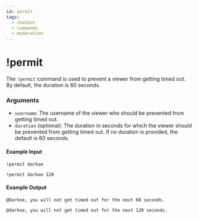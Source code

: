 ```yaml
---
id: permit
tags:
  - chatbot
  - commands
  - moderation
---
```

# !permit

The `!permit` command is used to prevent a viewer from getting timed out. By default, the duration is 60 seconds.

### Arguments

- `username`: The username of the viewer who should be prevented from getting timed out.
- `duration` (optional): The duration in seconds for which the viewer should be prevented from getting timed out. If no duration is provided, the default is 60 seconds.

#### Example Input

```
!permit darkoe

!permit darkoe 120
```

#### Example Output

```
@Darkoe, you will not get timed out for the next 60 seconds.

@darkoe, you will not get timed out for the next 120 seconds. 
```
